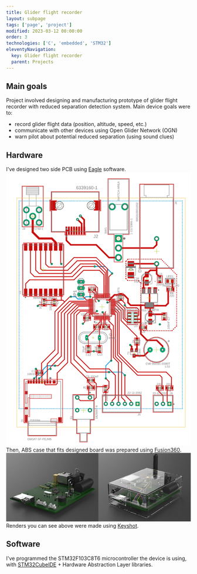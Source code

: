 ```yaml
---
title: Glider flight recorder
layout: subpage
tags: ['page', 'project']
modified: 2023-03-12 00:00:00
order: 3
technologies: ['C', 'embedded', 'STM32']
eleventyNavigation:
  key: Glider flight recorder
  parent: Projects
---
```

<div class="project-page">
  <h2>Main goals</h2>
  Project involved designing and manufacturing prototype of glider flight recorder with reduced separation detection system.
  Main device goals were to:
  <ul class="list-disc">
    <li>record glider flight data (position, altitude, speed, etc.)</li>
    <li>communicate with other devices using Open Glider Network (OGN)</li>
    <li>warn pilot about potential reduced separation (using sound clues)</li>
  </ul>

  <h2>Hardware</h2>
  I've designed two side PCB using <a class="hyperlink external" href="https://eagle-schematic-program.com/">Eagle</a> software.
  <img src="/images/pcb.png"/>
  Then, ABS case that fits designed board was prepared using <a class="hyperlink external" href="https://eagle-schematic-program.com/">Fusion360</a>.
  <img src="/images/recorder-renders.png"/>
  Renders you can see above were made using <a class="hyperlink external" href="https://www.keyshot.com/">Keyshot</a>.
  
  <h2>Software</h2>
  I've programmed the STM32F103C8T6 microcontroller the device is using, with <a class="hyperlink external" href="https://www.st.com/en/development-tools/stm32cubeide.html">STM32CubeIDE</a> + Hardware Abstraction Layer libraries.
</div>
